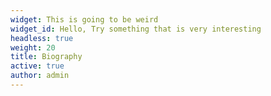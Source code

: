 ```yaml
---
widget: This is going to be weird
widget_id: Hello, Try something that is very interesting
headless: true
weight: 20
title: Biography
active: true
author: admin
---
```

